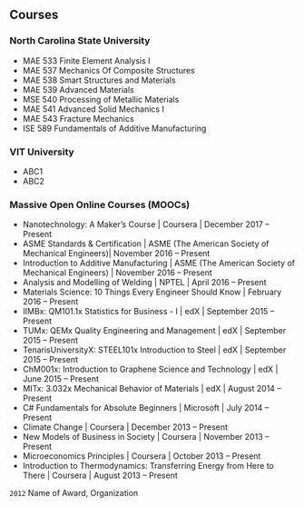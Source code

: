 <!---
No Title
-->

## Courses

### North Carolina State University 

* MAE 533 Finite Element Analysis I
* MAE 537 Mechanics Of Composite Structures
* MAE 538 Smart Structures and Materials
* MAE 539 Advanced Materials
* MSE 540 Processing of Metallic Materials
* MAE 541 Advanced Solid Mechanics I
* MAE 543 Fracture Mechanics
* ISE 589 Fundamentals of Additive Manufacturing

### VIT University

* ABC1
* ABC2

### Massive Open Online Courses (MOOCs)

* Nanotechnology: A Maker’s Course | Coursera | December 2017 – Present
* ASME Standards & Certification | ASME (The American Society of Mechanical Engineers)| November 2016 – Present
* Introduction to Additive Manufacturing | ASME (The American Society of Mechanical Engineers) | November 2016 – Present
* Analysis and Modelling of Welding | NPTEL | April 2016 – Present
* Materials Science: 10 Things Every Engineer Should Know | February 2016 – Present
* IIMBx: QM101.1x Statistics for Business - I | edX | September 2015 – Present
* TUMx: QEMx Quality Engineering and Management | edX | September 2015 – Present
* TenarisUniversityX: STEEL101x Introduction to Steel | edX | September 2015 – Present
* ChM001x: Introduction to Graphene Science and Technology | edX | June 2015 – Present
* MITx: 3.032x Mechanical Behavior of Materials | edX | August 2014 – Present
* C# Fundamentals for Absolute Beginners | Microsoft | July 2014 – Present
* Climate Change | Coursera | December 2013 – Present
* New Models of Business in Society | Coursera | November 2013 – Present
* Microeconomics Principles | Coursera | October 2013 – Present
* Introduction to Thermodynamics: Transferring Energy from Here to There | Coursera | August 2013 – Present

`2012`
Name of Award, Organization 

